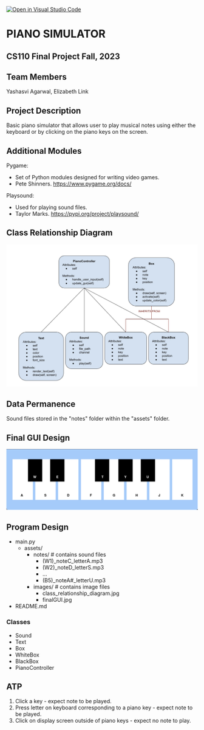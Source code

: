 [![Open in Visual Studio Code](https://classroom.github.com/assets/open-in-vscode-718a45dd9cf7e7f842a935f5ebbe5719a5e09af4491e668f4dbf3b35d5cca122.svg)](https://classroom.github.com/online_ide?assignment_repo_id=12852525&assignment_repo_type=AssignmentRepo)

# PIANO SIMULATOR
## CS110 Final Project  Fall, 2023

## Team Members
Yashasvi Agarwal, Elizabeth Link

## Project Description
Basic piano simulator that allows user to play musical notes using either the keyboard or by clicking on the piano keys on the screen.

## Additional Modules
Pygame:
   - Set of Python modules designed for writing video games.
   - Pete Shinners. https://www.pygame.org/docs/

Playsound:
   - Used for playing sound files.
   - Taylor Marks. https://pypi.org/project/playsound/

## Class Relationship Diagram

![class relationship diagram](assets/images/class_relationship_diagram.jpg)

## Data Permanence

Sound files stored in the "notes" folder within the "assets" folder.

## Final GUI Design

![final gui](assets/images/finalgui.jpg)

## Program Design

- main.py
   - assets/
      - notes/  # contains sound files
         - (W1)_noteC_letterA.mp3
         - (W2)_noteD_letterS.mp3
         - ...
         - (B5)_noteA#_letterU.mp3
      - images/ # contains image files
         - class_relationship_diagram.jpg
         - finalGUI.jpg
- README.md

### Classes

- Sound
- Text
- Box
- WhiteBox
- BlackBox
- PianoController

## ATP

1. Click a key - expect note to be played.
2. Press letter on keyboard corresponding to a piano key - expect note to be played.
3. Click on display screen outside of piano keys - expect no note to play.